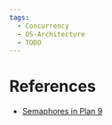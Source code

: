 ```yaml
---
tags:
  - Concurrency
  - OS-Architecture
  - TODO
---
```


# References

- [Semaphores in Plan 9](https://swtch.com/semaphore.pdf)
